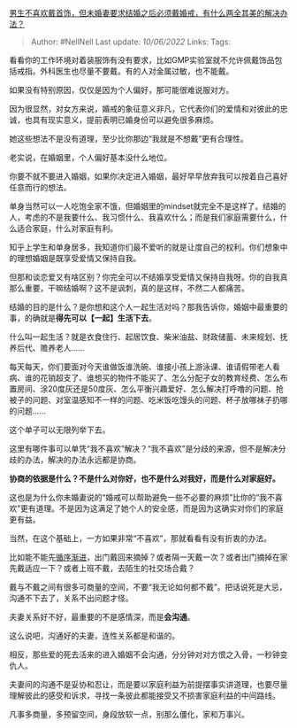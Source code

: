 [男生不喜欢戴首饰，但未婚妻要求结婚之后必须戴婚戒，有什么两全其美的解决办法？](https://www.zhihu.com/question/516779881/answer/2520768472)

> Author: #NellNell
Last update: *10/06/2022*
Links:
Tags:

看看你的工作环境对着装服饰有没有要求，比如GMP实验室就不允许佩戴饰品包括戒指。外科医生也尽量不要戴。有的人对金属过敏，也不能戴。

如果没有特别原因，仅仅是因为个人偏好，那可能很难说服对方。

因为很显然，对女方来说，婚戒的象征意义非凡，它代表你们的爱情和对彼此的忠诚，也具有现实意义，提前表明已婚身份可以避免很多麻烦。

她这些想法不是没有道理，至少比你那边“我就是不想戴”更有合理性。

老实说，在婚姻里，个人偏好基本没什么地位。

你要不就不要进入婚姻，如果你决定进入婚姻，最好早早放弃我可以按着自己喜好任意而行的想法。

单身当然可以一人吃饱全家不饿，但婚姻里的mindset就完全不是这样了。结婚的人，考虑的不是我要什么、我习惯什么、我喜欢什么；而是我们家庭需要什么，什么适合家庭，什么对家庭有利。

知乎上学生和单身居多，我知道你们最不爱听的就是让度自己的权利。你们想象中的理想婚姻是既享受爱情又保持自我。

但那和谈恋爱又有啥区别？你完全可以不结婚享受爱情又保持自我呀。你的自我真那么重要，干嘛结婚啊？这不是讽刺，真的是这样，不然二人都痛苦。

结婚的目的是什么？是你想和这个人一起生活对吗？那我告诉你，婚姻中最重要的事，的确就是**得先可以【一起】生活下去**。

什么叫一起生活？就是衣食住行、起居饮食、柴米油盐、财政储蓄、未来规划、抚养后代、赡养老人……

每天每天，你们要面对今天谁做饭谁洗碗、谁接小孩上游泳课、谁请假带老人看病、谁的花销超支了、谁想买的物件不能买了、怎么分配子女的教育经费、怎么布置房间、涂20度灰还是50度灰、怎么平衡兴趣爱好、怎么解决打呼噜的问题、抢被子的问题、对室温感知不一样的问题、吃米饭吃馒头的问题、杯子放哪袜子扔哪的问题……

这个单子可以无限列举下去。

这里有哪件事可以单凭“我不喜欢”解决？“我不喜欢”是分歧的来源，但不是解决分歧的办法，解决的办法永远都是协商。

**协商的依据是什么？不是什么对你好，也不是什么对我好，而是什么对家庭好。**

这也是为什么你未婚妻说的“婚戒可以帮助避免一些不必要的麻烦”比你的“我不喜欢”更有道理。不是因为这满足了她个人的安全感，而是因为这确实对你们的家庭更有益。

当然，在这个基础上，一方如果非常“不喜欢”，那就看看有没有折衷的办法。

比如能不能先[循序渐进](https://www.zhihu.com/search?q=%E5%BE%AA%E5%BA%8F%E6%B8%90%E8%BF%9B&search_source=Entity&hybrid_search_source=Entity&hybrid_search_extra=%7B%22sourceType%22%3A%22answer%22%2C%22sourceId%22%3A2520768472%7D)，出门戴回来摘掉？或者隔一天戴一次？或者出门摘掉在家先戴适应一下？或者上班不戴，去陌生的社交场合戴？

戴与不戴之间有很多可商量的空间，不要“我无论如何都不戴”。把话说死是大忌，沟通不下去了，关系不出问题才怪。

夫妻关系好不好，最重要的不是感情深，而是**会沟通**。

这么说吧，沟通好的夫妻，连性关系都是和谐的。

相反，那些爱的死去活来的进入婚姻不会沟通，分分钟对对方恨之入骨，一秒钟变仇人。

夫妻间的沟通不是妥协和忍让，而是要以家庭利益为前提摆事实讲道理，也要尽量理解彼此的感受和诉求，寻找一条彼此都能接受又不损害家庭利益的中间路线。

凡事多商量，多预留空间，身段放软一点，别那么僵化，家和万事兴。
